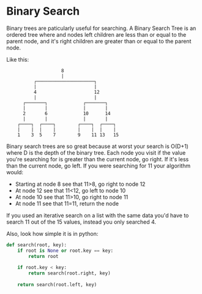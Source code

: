 # Binary Search

Binary trees are paticularly useful for searching. A Binary Search Tree is an ordered tree where and nodes left children are less than or equal to the parent node, and it's right children are greater than or equal to the parent node.&#x20;

Like this:

```
                    8                          
                    |                          
          ┌─────────────────────┐              
          |                     |
          4                     12
          |                     |
      ┌───────┐             ┌───────┐
      |       |             |       |
      2       6             10      14
      |       |             |       |
    ┌────┐  ┌────┐        ┌────┐  ┌────┐   
    |    |  |    |        |    |  |    |
    1    3  5    7        9    11 13   15    
```

Binary search trees are so great because at worst your search is O(D+1) where D is the depth of the binary tree. Each node you visit if the value you're searching for is greater than the current node, go right. If it's less than the current node, go left. If you were searching for 11 your algorithm would:

* Starting at node 8 see that 11>8, go right to node 12
* At node 12 see that 11<12, go left to node 10
* At node 10 see that 11>10, go right to node 11
* At node 11 see that 11=11, return the node

If you used an iterative search on a list with the same data you'd have to search 11 out of the 15 values, instead you only searched 4.

Also, look how simple it is in python:

```python
def search(root, key):
    if root is None or root.key == key:
        return root
        
    if root.key < key:
        return search(root.right, key)
    
    return search(root.left, key)
```
